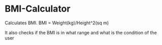 # BMI-Calculator
Calculates BMI. 
BMI = Weight(kg)/Height^2(sq m)

It also checks if the BMI is in what range and what is the condition of the user 
